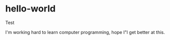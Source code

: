 # hello-world

Test

I'm working hard to learn computer programming, hope I"l get better at this.


